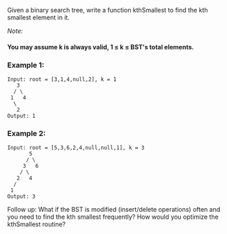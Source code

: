 Given a binary search tree, write a function kthSmallest to find the kth smallest element in it.

_Note:_

#### You may assume k is always valid, 1 ≤ k ≤ BST's total elements.

### Example 1:

```
Input: root = [3,1,4,null,2], k = 1
   3
  / \
 1   4
  \
   2
Output: 1
```

### Example 2:

```
Input: root = [5,3,6,2,4,null,null,1], k = 3
       5
      / \
     3   6
    / \
   2   4
  /
 1
Output: 3
```

Follow up:
What if the BST is modified (insert/delete operations) often and you need to find the kth smallest frequently? How would you optimize the kthSmallest routine?
